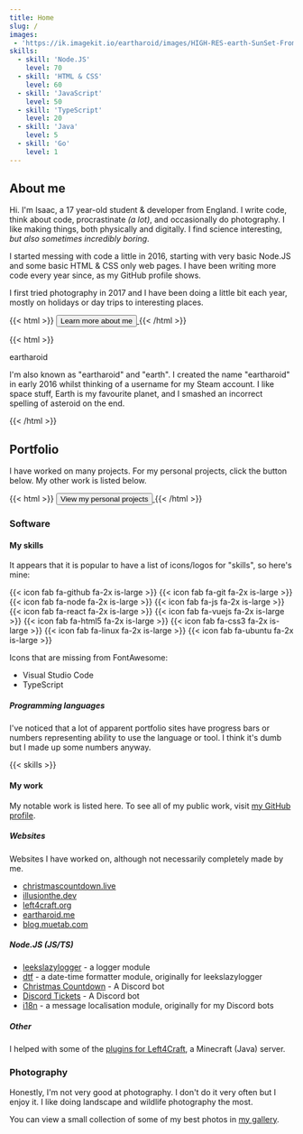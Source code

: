 ```yaml
---
title: Home
slug: /
images:
 - 'https://ik.imagekit.io/eartharoid/images/HIGH-RES-earth-SunSet-FromSpace-COMPRESSED.jpg?tr=w-1920,h-1080'
skills:
  - skill: 'Node.JS'
    level: 70
  - skill: 'HTML & CSS'
    level: 60
  - skill: 'JavaScript'
    level: 50
  - skill: 'TypeScript'
    level: 20
  - skill: 'Java'
    level: 5
  - skill: 'Go'
    level: 1
---
```


## About me

Hi. I'm Isaac, a 17 year-old student & developer from England. I write code, think about code, procrastinate *(a lot)*, and occasionally do photography. I like making things, both physically and digitally. I find science interesting, *but also sometimes incredibly boring*.

I started messing with code a little in 2016, starting with very basic Node.JS and some basic HTML & CSS only web pages. I have been writing more code every year since, as my GitHub profile shows.

I first tried photography in 2017 and I have been doing a little bit each year, mostly on holidays or day trips to interesting places.

{{< html >}}
<a href='/about'>
  <button class='button is-info is-outlined mt-2'>
    <span>Learn more about me</span>
    <span class='icon'>
      <i class='fas fa-chevron-right'></i>
    </span>
  </button>
</a>
{{< /html >}}

{{< html >}}
<div class="card mt-6 mb-6">
	<div class="card-content">
		<p class="title">eartharoid</p>
		<p>
			I'm also known as "eartharoid" and "earth". I created the name "eartharoid" in early 2016 whilst
			thinking of a username for my Steam account. I like space stuff, Earth is my favourite planet, and I
			smashed an incorrect spelling of asteroid on the end.
		</p>
	</div>
</div>
{{< /html >}}

## Portfolio

I have worked on many projects. For my personal projects, click the button below. My other work is listed below.

{{< html >}}
<a href='/projects'>
  <button class='button is-info is-outlined mt-2'>
    <span>View my personal projects</span>
    <span class='icon'>
      <i class='fas fa-chevron-right'></i>
    </span>
  </button>
</a>
{{< /html >}}

### Software

#### My skills

It appears that it is popular to have a list of icons/logos for "skills", so here's mine:

{{< icon fab fa-github fa-2x is-large >}}
{{< icon fab fa-git fa-2x is-large >}}
{{< icon fab fa-node fa-2x is-large >}}
{{< icon fab fa-js fa-2x is-large >}}
{{< icon fab fa-react fa-2x is-large >}}
{{< icon fab fa-vuejs fa-2x is-large >}}
{{< icon fab fa-html5 fa-2x is-large >}}
{{< icon fab fa-css3 fa-2x is-large >}}
{{< icon fab fa-linux fa-2x is-large >}}
{{< icon fab fa-ubuntu fa-2x is-large >}}

Icons that are missing from FontAwesome:

- Visual Studio Code
- TypeScript

##### Programming languages

I've noticed that a lot of apparent portfolio sites have progress bars or numbers representing ability to use the language or tool. I think it's dumb but I made up some numbers anyway.

{{< skills >}}

#### My work

My notable work is listed here. To see all of my public work, visit [my GitHub profile](https://github.com/eartharoid).

##### Websites

Websites I have worked on, although not necessarily completely made by me.

- [christmascountdown.live](https://christmascoutdown.live)
- [illusionthe.dev](https://www.illusionthe.dev)
- [left4craft.org](https://www.left4craft.org)
- [eartharoid.me](https://eartharoid.me)
- [blog.muetab.com](https://blog.muetab.com)

##### Node.JS (JS/TS)

- [leekslazylogger](https://github.com/eartharoid/leekslazylogger) - a logger module
- [dtf](https://github.com/eartharoid/dtf) - a date-time formatter module, originally for leekslazylogger
- [Christmas Countdown](https://github.com/christmas-countdown/bot) - A Discord bot
- [Discord Tickets](https://github.com/discord-tickets) - A Discord bot
- [i18n](https://github.com/eartharoid/i18n) - a message localisation module, originally for my Discord bots

##### Other

I helped with some of the [plugins for Left4Craft](https://github.com/left4craft), a Minecraft (Java) server.

### Photography

Honestly, I'm not very good at photography. I don't do it very often but I enjoy it. I like doing landscape and wildlife photography the most.

You can view a small collection of some of my best photos in [my gallery](/gallery).
